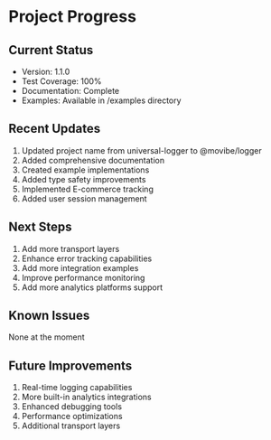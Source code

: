 # Project Progress

## Current Status
- Version: 1.1.0
- Test Coverage: 100%
- Documentation: Complete
- Examples: Available in /examples directory

## Recent Updates
1. Updated project name from universal-logger to @movibe/logger
2. Added comprehensive documentation
3. Created example implementations
4. Added type safety improvements
5. Implemented E-commerce tracking
6. Added user session management

## Next Steps
1. Add more transport layers
2. Enhance error tracking capabilities
3. Add more integration examples
4. Improve performance monitoring
5. Add more analytics platforms support

## Known Issues
None at the moment

## Future Improvements
1. Real-time logging capabilities
2. More built-in analytics integrations
3. Enhanced debugging tools
4. Performance optimizations
5. Additional transport layers